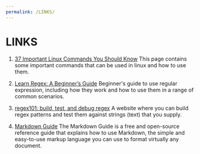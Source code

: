 ```yaml
---
permalink: /LINKS/
---
```


# LINKS
1. [37 Important Linux Commands You Should Know](https://www.howtogeek.com/412055/37-important-linux-commands-you-should-know/)
   This page contains some important commands that can be used in linux and how to use them.

2. [Learn Regex: A Beginner’s Guide](https://www.sitepoint.com/learn-regex/)
   Beginner's guide to use regular expression, including how they work and how to use them in a range of common scenarios.

3. [regex101: build, test, and debug regex](https://regex101.com/)
   A website where you can build regex patterns and test them against strings (text) that you supply.

4. [Markdown Guide](https://www.markdownguide.org/)
   The Markdown Guide is a free and open-source reference guide that explains how to use Markdown, the simple and easy-to-use markup language you can use to format virtually any  document.
